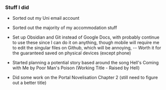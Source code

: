
### Stuff I did

- Sorted out my Uni email account
- Sorted out the majority of my accommodation stuff
- Set up Obsidian and Git instead of Google Docs, with probably continue to use these since I can do it on anything, though mobile will require me to edit the singular files on Github, which will be annoying, 
  -- Worth it for the guaranteed saved on physical devices (except phone)

- Started planning a potential story based around the song Hell's Coming with Me by Poor Man's Poison (Working Title - Raised by Hell)

- Did some work on the Portal Novelisation Chapter 2 (still need to figure out a better title)
